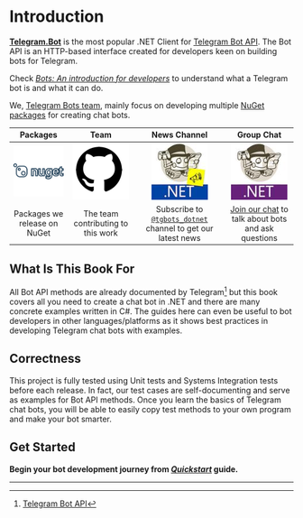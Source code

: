 # Introduction

[**Telegram.Bot**] is the most popular .NET Client for [Telegram Bot API]. The Bot API is an HTTP-based interface created
for developers keen on building bots for Telegram.

Check [_Bots: An introduction for developers_] to understand what a Telegram bot is and what it can do.

We, [Telegram Bots team], mainly focus on developing multiple [NuGet packages] for creating chat bots.

|Packages|Team|News Channel|Group Chat|
|:------:|:--:|:----------:|:--------:|
| [![Packages](docs/intro-nuget-logo.png)](https://www.nuget.org/profiles/TelegramBots) | [![Team](docs/intro-gh-logo.png)](https://github.com/orgs/TelegramBots/people) | [![News Channel](docs/intro-channel-logo.jpg)](https://t.me/tgbots_dotnet) | [![Group Chat](docs/intro-chat-logo.jpg)](https://t.me/joinchat/B35YY0QbLfd034CFnvCtCA) |
| Packages we release on NuGet | The team contributing to this work | Subscribe to [`@tgbots_dotnet`] channel to get our latest news | [Join our chat] to talk about bots and ask questions |

## What Is This Book For

All Bot API methods are already documented by Telegram[^1] but this book covers all you need to create a chat bot in
.NET and there are many concrete examples written in C#. The guides here can even be useful to bot developers in other
languages/platforms as it shows best practices in developing Telegram chat bots with examples.

## Correctness

This project is fully tested using Unit tests and Systems Integration tests before each release. In fact, our test cases
are self-documenting and serve as examples for Bot API methods. Once you learn the basics of Telegram chat bots, you
will be able to easily copy test methods to your own program and make your bot smarter.

## Get Started

**Begin your bot development journey from [_Quickstart_](quickstart.md) guide.**

---

[**Telegram.Bot**]: https://github.com/TelegramBots/Telegram.Bot
[Telegram Bot API]: https://core.telegram.org/bots/api
[_Bots: An introduction for developers_]: https://core.telegram.org/bots
[Telegram Bots team]: https://github.com/orgs/TelegramBots/people
[NuGet packages]: https://www.nuget.org/profiles/TelegramBots
[`@tgbots_dotnet`]: https://t.me/tgbots_dotnet
[Join our chat]: https://t.me/joinchat/B35YY0QbLfd034CFnvCtCA
[^1]: [Telegram Bot API](https://core.telegram.org/bots/api)
